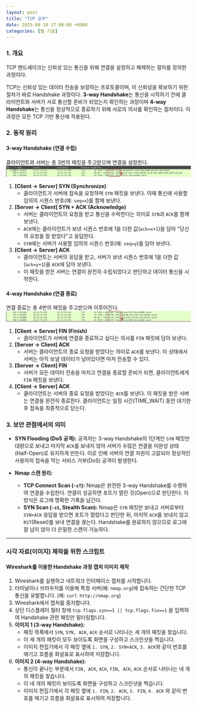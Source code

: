 ```yaml
---
layout: post
title: "TCP 공부"
date: 2025-08-10 17:00:00 +0900
categories: [웹 기술]
---
```


### 1. 개요

TCP 핸드셰이크는 신뢰성 있는 통신을 위해 연결을 설정하고 해제하는 절차를 정의한 과정이다.

TCP는 신뢰성 있는 데이터 전송을 보장하는 프로토콜이며, 이 신뢰성을 확보하기 위한 절차가 바로 Handshake 과정이다. **3-way Handshake**는 통신을 시작하기 전에 클라이언트와 서버가 서로 통신할 준비가 되었는지 확인하는 과정이며 **4-way Handshake**는 통신을 정상적으로 종료하기 위해 서로의 의사를 확인하는 절차이다. 이 과정은 모든 TCP 기반 통신에 적용된다.

### 2. 동작 원리

#### **3-way Handshake (연결 수립)**
클라이언트와 서버는 총 3번의 패킷을 주고받으며 연결을 설정한다.
![3-way Handshake](/assets/images/Tcp_1.png)

1.  **[Client → Server] SYN (Synchronize)**
    *   클라이언트가 서버에 접속을 요청하며 `SYN` 패킷을 보낸다. 이때 통신에 사용할 임의의 시퀀스 번호(예: `seq=x`)를 함께 보낸다.
2.  **[Server → Client] SYN + ACK (Acknowledge)**
    *   서버는 클라이언트의 요청을 받고 통신을 수락한다는 의미로 `SYN`과 `ACK`를 함께 보낸다.
    *   `ACK`에는 클라이언트가 보낸 시퀀스 번호에 1을 더한 값(`ack=x+1`)을 담아 "당신의 요청을 잘 받았다"고 응답한다.
    *   `SYN`에는 서버가 사용할 임의의 시퀀스 번호(예: `seq=y`)를 담아 보낸다.
3.  **[Client → Server] ACK**
    *   클라이언트는 서버의 응답을 받고, 서버가 보낸 시퀀스 번호에 1을 더한 값(`ack=y+1`)을 `ACK`에 담아 보낸다.
    *   이 패킷을 받은 서버는 연결이 완전히 수립되었다고 판단하고 데이터 통신을 시작한다.

#### **4-way Handshake (연결 종료)**
연결 종료는 총 4번의 패킷을 주고받으며 이루어진다.
![4-way Handshake](/assets/images/Tcp_2.png)

1.  **[Client → Server] FIN (Finish)**
    *   클라이언트가 서버에 연결을 종료하고 싶다는 의사를 `FIN` 패킷에 담아 보낸다.
2.  **[Server → Client] ACK**
    *   서버는 클라이언트의 종료 요청을 받았다는 의미로 `ACK`를 보낸다. 이 상태에서 서버는 아직 보낼 데이터가 남아있다면 마저 전송할 수 있다.
3.  **[Server → Client] FIN**
    *   서버가 모든 데이터 전송을 마치고 연결을 종료할 준비가 되면, 클라이언트에게 `FIN` 패킷을 보낸다.
4.  **[Client → Server] ACK**
    *   클라이언트는 서버의 종료 요청을 받았다는 `ACK`를 보낸다. 이 패킷을 받은 서버는 연결을 완전히 종료한다. 클라이언트는 일정 시간(TIME_WAIT) 동안 대기한 후 접속을 최종적으로 닫는다.

### 3. 보안 관점에서의 의미

*   **SYN Flooding (DoS 공격):**
    공격자는 3-way Handshake의 1단계인 `SYN` 패킷만 대량으로 보내고 마지막 `ACK`를 보내지 않아 서버가 수많은 연결을 미완성 상태(Half-Open)로 유지하게 만든다. 이로 인해 서버의 연결 자원이 고갈되어 정상적인 사용자의 접속을 막는 서비스 거부(DoS) 공격이 발생한다.

*   **Nmap 스캔 원리:**
    *   **TCP Connect Scan (`-sT`):** Nmap은 완전한 3-way Handshake를 수행하여 연결을 수립한다. 연결이 성공하면 포트가 열린 것(Open)으로 판단한다. 이 방식은 로그에 명확한 기록을 남긴다.
    *   **SYN Scan (`-sS`, Stealth Scan):** Nmap은 `SYN` 패킷만 보내고 서버로부터 `SYN+ACK` 응답을 받으면 포트가 열렸다고 판단한 뒤, 마지막 `ACK`를 보내지 않고 `RST`(Reset)를 보내 연결을 끊는다. Handshake를 완료하지 않으므로 로그에 잘 남지 않아 더 은밀한 스캔이 가능하다.

<hr class="short-rule">





### 시각 자료(이미지) 제작을 위한 스크립트

#### **Wireshark를 이용한 Handshake 과정 캡처 이미지 제작**

1.  Wireshark를 실행하고 네트워크 인터페이스 캡처를 시작합니다.
2.  터미널이나 브라우저를 이용해 특정 서버(예: `nmap.org`)에 접속하는 간단한 TCP 통신을 유발합니다. (예: `curl http://nmap.org`)
3.  Wireshark에서 캡처를 중지합니다.
4.  상단 디스플레이 필터 창에 `tcp.flags.syn==1 || tcp.flags.fin==1` 을 입력하여 Handshake 관련 패킷만 필터링합니다.
5.  **이미지 1 (3-way Handshake):**
    *   패킷 목록에서 `SYN`, `SYN, ACK`, `ACK` 순서로 나타나는 세 개의 패킷을 찾습니다.
    *   이 세 개의 패킷이 모두 보이도록 화면을 구성하고 스크린샷을 찍습니다.
    *   이미지 편집기에서 각 패킷 옆에 `1. SYN`, `2. SYN+ACK`, `3. ACK`와 같이 번호를 매기고 흐름을 화살표로 표시하여 저장합니다.
6.  **이미지 2 (4-way Handshake):**
    *   통신이 끝나는 부분에서 `FIN, ACK`, `ACK`, `FIN, ACK`, `ACK` 순서로 나타나는 네 개의 패킷을 찾습니다.
    *   이 네 개의 패킷이 보이도록 화면을 구성하고 스크린샷을 찍습니다.
    *   이미지 편집기에서 각 패킷 옆에 `1. FIN`, `2. ACK`, `3. FIN`, `4. ACK` 와 같이 번호를 매기고 흐름을 화살표로 표시하여 저장합니다.
